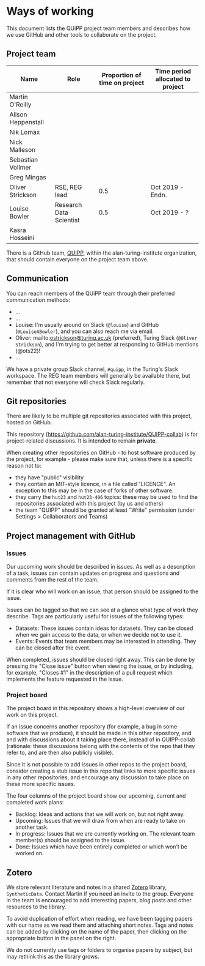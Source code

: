 # Ways of working

This document lists the QUiPP project team members and describes how we use GitHub and other tools to collaborate on the project.

## Project team

| Name               | Role                    | Proportion of time on project | Time period allocated to project |
| ------------------ | ----------------------- | ----------------------------- | -------------------------------- |
| Martin O'Reilly    | 
| Alison Heppenstall | 
| Nik Lomax          |
| Nick Malleson      |
| Sebastian Vollmer  |
| Greg Mingas        |
| Oliver Strickson   | RSE, REG lead           | 0.5                           | Oct 2019 - Endn.                 |
| Louise Bowler      | Research Data Scientist | 0.5                           | Oct 2019 - ?                     |
| Kasra Hosseini     |

There is a GitHub team, [QUIPP](https://github.com/orgs/alan-turing-institute/teams/quipp), within the 
alan-turing-institute organization, that should contain everyone on the project team above.

## Communication

You can reach members of the QUiPP team through their preferred communication methods:
- ...
- ...
- Louise: I'm usually around on Slack (`@louise`) and GitHub (`@LouiseABowler`), and you can also reach me via email.
- Oliver: mailto:ostrickson@turing.ac.uk (preferred), Turing Slack (`@Oliver Strickson`), and I'm trying to get better at responding to GitHub mentions (@ots22)!
- ...

We have a private group Slack channel, `#quipp`, in the Turing's Slack workspace.
The REG team members will generally be available there, but remember that not everyone will check Slack regularly.

## Git repositories

There are likely to be multiple git repositories associated with this project, hosted on GitHub.

This repository (https://github.com/alan-turing-institute/QUIPP-collab) is for project-related discussions.
It is intended to remain **private**.

When creating other repositories on GitHub - to host software produced by the project, for example - please make
sure that, unless there is a specific reason not to:
- they have "public" visibility
- they contain an MIT-style licence, in a file called "LICENCE".  An exception to this may be in the case of forks of
  other software.
- they carry the `hut23` and `hut23-406` topics: these may be used to find the repositories associated with this project
  (by us and others)
- the team "QUIPP" should be granted at least "Write" permission (under Settings > Collaborators and Teams)

## Project management with GitHub

### Issues

Our upcoming work should be described in issues.
As well as a description of a task, issues can contain updates on progress and questions and comments from the rest of the team.

If it is clear who will work on an issue, that person should be assigned to the issue.

Issues can be tagged so that we can see at a glance what type of work they describe.
Tags are particularly useful for issues of the following types:
- Datasets: These issues contain ideas for datasets. They can be closed when we gain access to the data, or when we decide not to use it.
- Events: Events that team members may be interested in attending. They can be closed after the event.

When completed, issues should be closed right away.
This can be done by pressing the "Close issue" button when viewing the issue, or by including, for example, "Closes \#1" in the description of a pull request which implements the feature requested in the issue.


### Project board

The project board in this repository shows a high-level overview of our work on this project.

If an issue concerns another repository (for example, a bug in some software that we produce), it should be made in this
other repository, and and with discussions about it taking place there, instead of in QUIPP-collab (rationale: these
discussions belong with the contents of the repo that they refer to, and are then also publicly visible). 

Since it is not possible to add issues in other repos to the project board, consider creating a stub issue in this repo
that links to more specific issues in any other repositories, and encourage any discussion to take place on these more
specific issues.

The four columns of the project board show our upcoming, current and completed work plans:
- Backlog: Ideas and actions that we will work on, but not right away.
- Upcoming: Issues that we will draw from when are ready to take on another task.
- In progress: Issues that we are currently working on. The relevant team member(s) should be assigned to the issue.
- Done: Issues which have been entirely completed or which won't be worked on.


## Zotero

We store relevant literature and notes in a shared [Zotero](https://www.zotero.org/) library, `SyntheticData`.
Contact Martin if you need an invite to the group.
Everyone in the team is encouraged to add interesting papers, blog posts and other resources to the library.

To avoid duplication of effort when reading, we have been tagging papers with our name as we read them and attaching short notes.
Tags and notes can be added by clicking on the name of the paper, then clicking on the appropriate button in the panel on the right.

We do not currently use tags or folders to organise papers by subject, but may rethink this as the library grows.
